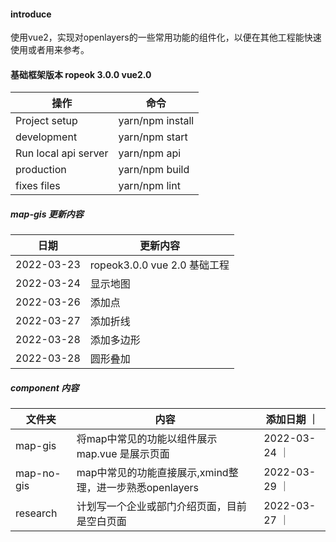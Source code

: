 #### introduce
使用vue2，实现对openlayers的一些常用功能的组件化，以便在其他工程能快速使用或者用来参考。

####  基础框架版本 ropeok 3.0.0 vue2.0
| 操作 | 命令 |
| --- | --- |
| Project setup | yarn/npm install|
| development | yarn/npm start |
| Run local api server | yarn/npm api |
| production | yarn/npm build |
| fixes files | yarn/npm lint |

##### map-gis 更新内容
| 日期 | 更新内容 | 
| --- | --- | 
|  2022-03-23 | ropeok3.0.0 vue 2.0 基础工程 |
|  2022-03-24 | 显示地图 |
|  2022-03-26 | 添加点 |
|  2022-03-27 | 添加折线 |
|  2022-03-28 | 添加多边形 |
|  2022-03-28 | 圆形叠加 |

##### component 内容
| 文件夹 | 内容 | 添加日期 ｜
| --- | --- | --- | 
|  map-gis | 将map中常见的功能以组件展示 map.vue 是展示页面 | 2022-03-24 ｜
|  map-no-gis | map中常见的功能直接展示,xmind整理，进一步熟悉openlayers | 2022-03-29 ｜
|  research | 计划写一个企业或部门介绍页面，目前是空白页面 | 2022-03-27 ｜

